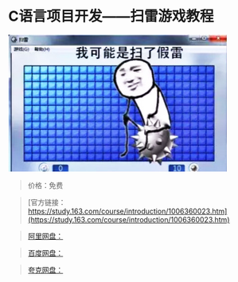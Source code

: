 # C语言项目开发——扫雷游戏教程

![img](../../../assets/study163/free/51c0eaa3-50b1-4361-916e-295753356e79.jpg)

> 价格：免费

> [官方链接：https://study.163.com/course/introduction/1006360023.htm](https://study.163.com/course/introduction/1006360023.htm)

> [阿里网盘：]()

> [百度网盘：]()

> [夸克网盘：]()
